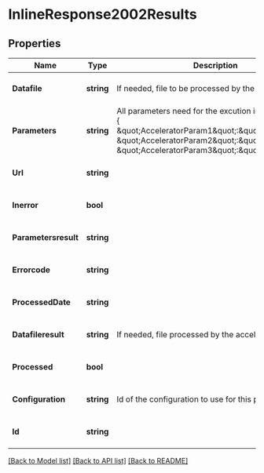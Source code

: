 # InlineResponse2002Results

## Properties
Name | Type | Description | Notes
------------ | ------------- | ------------- | -------------
**Datafile** | **string** | If needed, file to be processed by the accelerator. | [optional] [default to null]
**Parameters** | **string** | All parameters need for the excution in JSON format : {     \&quot;AcceleratorParam1\&quot;:\&quot;value1\&quot;,    \&quot;AcceleratorParam2\&quot;:\&quot;value2\&quot;,    \&quot;AcceleratorParam3\&quot;:\&quot;value3\&quot;} | [optional] [default to null]
**Url** | **string** |  | [optional] [default to null]
**Inerror** | **bool** |  | [optional] [default to null]
**Parametersresult** | **string** |  | [optional] [default to null]
**Errorcode** | **string** |  | [optional] [default to null]
**ProcessedDate** | **string** |  | [optional] [default to null]
**Datafileresult** | **string** | If needed, file  processed by the accelerator. | [optional] [default to null]
**Processed** | **bool** |  | [optional] [default to null]
**Configuration** | **string** | Id of the configuration to use for this process | [optional] [default to null]
**Id** | **string** |  | [optional] [default to null]

[[Back to Model list]](../README.md#documentation-for-models) [[Back to API list]](../README.md#documentation-for-api-endpoints) [[Back to README]](../README.md)


